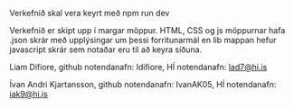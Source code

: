 Verkefnið skal vera keyrt með npm run dev

Verkefnið er skipt upp í margar möppur. HTML, CSS og js möppurnar hafa .json skrár með upplýsingar um þessi forritunarmál en lib mappan hefur javascript skrár sem notaðar eru til að keyra síðuna.

Liam Difiore,
github notendanafn: Idifiore,
HÍ notendanafn: lad7@hi.is

Ívan Andri Kjartansson,
github notendanafn: IvanAK05,
HÍ notendanafn: iak9@hi.is
